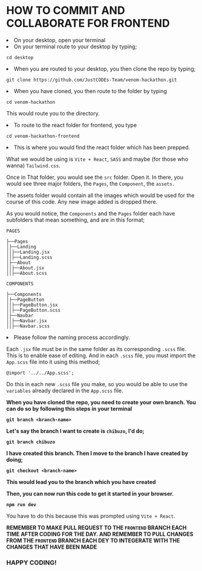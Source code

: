 # HOW TO COMMIT AND COLLABORATE FOR FRONTEND

<li> On your desktop, open your terminal
<li> On your terminal route to your desktop by typing;

```
cd desktop
```

<li> When you are routed to your desktop, you then clone the repo by typing;

```
git clone https://github.com/JustCODEs-Team/venom-hackathon.git
```

<li> When you have cloned, you then route to the folder by typing

```
cd venom-hackathon
```

This would route you to the directory.

<li> To route to the react folder for frontend, you type

```
cd venom-hackathon-frontend
```

<li> This is where you would find the react folder which has been prepped.

What we would be using is `Vite + React`, `SASS` and maybe (for those who wanna) `Tailwind.css`.

Once in That folder, you would see the `src` folder. Open it. 
In there, you would see three major folders, the `Pages`, the `Component`, the `assets.`

The assets folder would contain all the images which would be used for the course of this code. Any new image added is dropped there.

As you would notice, the `Components` and the `Pages` folder each have subfolders that mean something, and are in this format;

`PAGES`

```
├──Pages
│├──Landing
││├──Landing.jsx
││├──Landing.scss
│├──About
││├──About.jsx
││├──About.scss
```

`COMPONENTS`

```
├──Components
│├──PageButton
││├──PageButton.jsx
││├──PageButton.scss
│├──Navbar
││├──Navbar.jsx
││├──Navbar.scss
```
<li> Please follow the naming process accordingly.

Each `.jsx` file must be in the same folder as its corresponding `.scss` file. This is to enable ease of editing. And in each `.scss` file, you must import the `App.scss` file into it using this method;

```
@import '../../App.scss';
```

Do this in each new `.scss` file you make, so you would be able to use the `variables` already declared in the `App.scss` file.

<b> When you have cloned the repo, you need to create your own branch. You can do so by following this steps in your terminal

```
git branch <branch-name>
```

Let's say the branch I want to create is `chibuzo`, I'd do;

```
git branch chibuzo
```

I have created this branch. Then I move to the branch I have created by doing;

```
git checkout <branch-name>
```

This would lead you to the branch which you have created

Then, you can now run this code to get it started in your browser.

```
npm run dev
```
</b>

You have to do this because this was prompted using `Vite + React`.

<b> REMEMBER TO MAKE PULL REQUEST TO THE `FRONTEND` BRANCH EACH TIME AFTER CODING FOR THE DAY. AND REMEMBER TO PULL CHANGES FROM THE `FRONTEND` BRANCH EACH DEY TO INTEGERATE WITH THE CHANGES THAT HAVE BEEN MADE </b>

### HAPPY CODING!